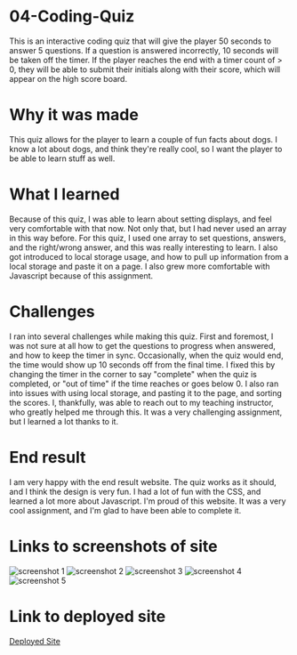 # 04-Coding-Quiz
This is an interactive coding quiz that will give the player 50 seconds to answer 5 questions. If a question is answered incorrectly, 10 seconds will be taken off the timer. If the player reaches the end with a timer count of > 0, they will be able to submit their initials along with their score, which will appear on the high score board.

# Why it was made
This quiz allows for the player to learn a couple of fun facts about dogs. I know a lot about dogs, and think they're really cool, so I want the player to be able to learn stuff as well.

# What I learned
Because of this quiz, I was able to learn about setting displays, and feel very comfortable with that now. Not only that, but I had never used an array in this way before. For this quiz, I used one array to set questions, answers, and the right/wrong answer, and this was really interesting to learn. I also got introduced to local storage usage, and how to pull up information from a local storage and paste it on a page. I also grew more comfortable with Javascript because of this assignment.

# Challenges
I ran into several challenges while making this quiz. First and foremost, I was not sure at all how to get the questions to progress when answered, and how to keep the timer in sync. Occasionally, when the quiz would end, the time would show up 10 seconds off from the final time. I fixed this by changing the timer in the corner to say "complete" when the quiz is completed, or "out of time" if the time reaches or goes below 0. I also ran into issues with using local storage, and pasting it to the page, and sorting the scores. I, thankfully, was able to reach out to my teaching instructor, who greatly helped me through this. It was a very challenging assignment, but I learned a lot thanks to it.

# End result
I am very happy with the end result website. The quiz works as it should, and I think the design is very fun. I had a lot of fun with the CSS, and learned a lot more about Javascript. I'm proud of this website. It was a very cool assignment, and I'm glad to have been able to complete it. 

# Links to screenshots of site
![screenshot 1](https://user-images.githubusercontent.com/74507818/105541859-0e656600-5cbe-11eb-9084-97e1b5d20cae.png)
![screenshot 2](https://user-images.githubusercontent.com/74507818/105541865-0f969300-5cbe-11eb-9639-13307e795cc7.png)
![screenshot 3](https://user-images.githubusercontent.com/74507818/105541867-10c7c000-5cbe-11eb-9b1c-e01a6518318f.png)
![screenshot 4](https://user-images.githubusercontent.com/74507818/105541869-11605680-5cbe-11eb-9015-c6cc373177ab.png)
![screenshot 5](https://user-images.githubusercontent.com/74507818/105541875-12918380-5cbe-11eb-8f70-905d583eecb0.png)

# Link to deployed site
[Deployed Site](https://josiecl.github.io/04-Coding-Quiz/)

